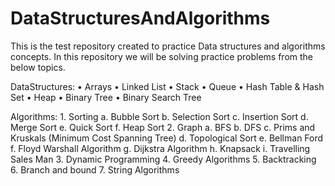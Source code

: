 # DataStructuresAndAlgorithms

This is the test repository created to practice Data structures and algorithms concepts. In this repository we will be solving practice problems from the below topics.

DataStructures:
	• Arrays
	• Linked List
	• Stack
	• Queue
	• Hash Table & Hash Set
	• Heap
	• Binary Tree
	• Binary Search Tree

Algorithms:
	1. Sorting
		a. Bubble Sort
		b. Selection Sort
		c. Insertion Sort
		d. Merge Sort
		e. Quick Sort
		f. Heap Sort
	2. Graph
		a. BFS
		b. DFS
		c. Prims and Kruskals (Minimum  Cost Spanning Tree)
		d. Topological Sort
		e. Bellman Ford
		f. Floyd Warshall Algorithm
		g. Dijkstra Algorithm
		h. Knapsack
		i. Travelling Sales Man
	3. Dynamic Programming
	4. Greedy Algorithms
	5. Backtracking
	6. Branch and bound
	7. String Algorithms

